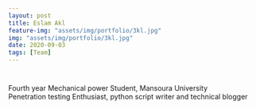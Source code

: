 ```yaml
---
layout: post
title: Eslam Akl
feature-img: "assets/img/portfolio/3kl.jpg"
img: "assets/img/portfolio/3kl.jpg"
date: 2020-09-03
tags: [Team]
---
```

<p style ="text-align: center; font-size: 40px">

Fourth year Mechanical power Student, Mansoura University <br>
Penetration testing Enthusiast, python script writer and technical blogger
</p>
